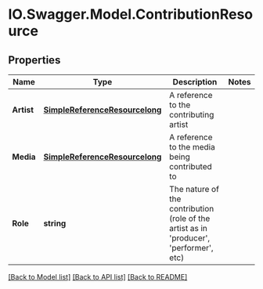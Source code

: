 # IO.Swagger.Model.ContributionResource
## Properties

Name | Type | Description | Notes
------------ | ------------- | ------------- | -------------
**Artist** | [**SimpleReferenceResourcelong**](SimpleReferenceResourcelong.md) | A reference to the contributing artist | 
**Media** | [**SimpleReferenceResourcelong**](SimpleReferenceResourcelong.md) | A reference to the media being contributed to | 
**Role** | **string** | The nature of the contribution (role of the artist as in &#39;producer&#39;, &#39;performer&#39;, etc) | 

[[Back to Model list]](../README.md#documentation-for-models) [[Back to API list]](../README.md#documentation-for-api-endpoints) [[Back to README]](../README.md)

